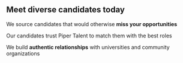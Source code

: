 ## Meet diverse candidates today

We source candidates that would otherwise **miss your opportunities**

Our candidates trust Piper Talent to match them with the best roles

We build **authentic relationships** with universities and community organizations

